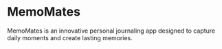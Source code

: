 # MemoMates
MemoMates is an innovative personal journaling app designed to capture daily moments and create lasting memories. 
